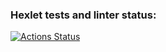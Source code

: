 ### Hexlet tests and linter status:
[![Actions Status](https://github.com/aranida14/backend-project-46/workflows/hexlet-check/badge.svg)](https://github.com/aranida14/backend-project-46/actions)